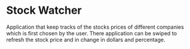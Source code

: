 # Stock Watcher
Application that keep tracks of the stocks prices of different companies which is first chosen by the user. There application can be swiped to refresh the stock price and in change in dollars and percentage. 
